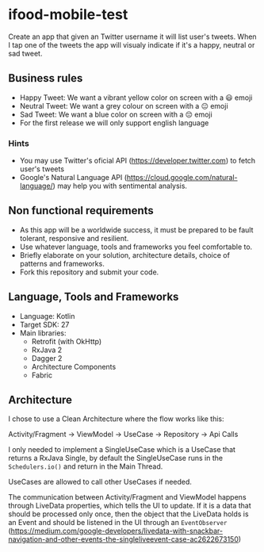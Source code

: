 # ifood-mobile-test
Create an app that given an Twitter username it will list user's tweets. When I tap one of the tweets the app will visualy indicate if it's a happy, neutral or sad tweet.

## Business rules
* Happy Tweet: We want a vibrant yellow color on screen with a 😃 emoji
* Neutral Tweet: We want a grey colour on screen with a 😐 emoji
* Sad Tweet: We want a blue color on screen with a 😔 emoji
* For the first release we will only support english language

### Hints
* You may use Twitter's oficial API (https://developer.twitter.com) to fetch user's tweets 
* Google's Natural Language API (https://cloud.google.com/natural-language/) may help you with sentimental analysis.

## Non functional requirements
* As this app will be a worldwide success, it must be prepared to be fault tolerant, responsive and resilient.
* Use whatever language, tools and frameworks you feel comfortable to.
* Briefly elaborate on your solution, architecture details, choice of patterns and frameworks.
* Fork this repository and submit your code.


## Language, Tools and Frameworks
* Language: Kotlin
* Target SDK: 27
* Main libraries:
    * Retrofit (with OkHttp)
    * RxJava 2
    * Dagger 2
    * Architecture Components
    * Fabric
    
## Architecture
I chose to use a Clean Architecture where the flow works like this:

Activity/Fragment -> ViewModel -> UseCase -> Repository -> Api Calls

I only needed to implement a SingleUseCase which is a UseCase that returns a RxJava Single, by default the SingleUseCase
runs in the `Schedulers.io()` and return in the Main Thread.

UseCases are allowed to call other UseCases if needed.

The communication between Activity/Fragment and ViewModel happens through LiveData properties, which tells the UI to update.
If it is a data that should be processed only once, then the object that the LiveData holds is an Event and should be listened in the UI
through an `EventObserver` (https://medium.com/google-developers/livedata-with-snackbar-navigation-and-other-events-the-singleliveevent-case-ac2622673150)


 